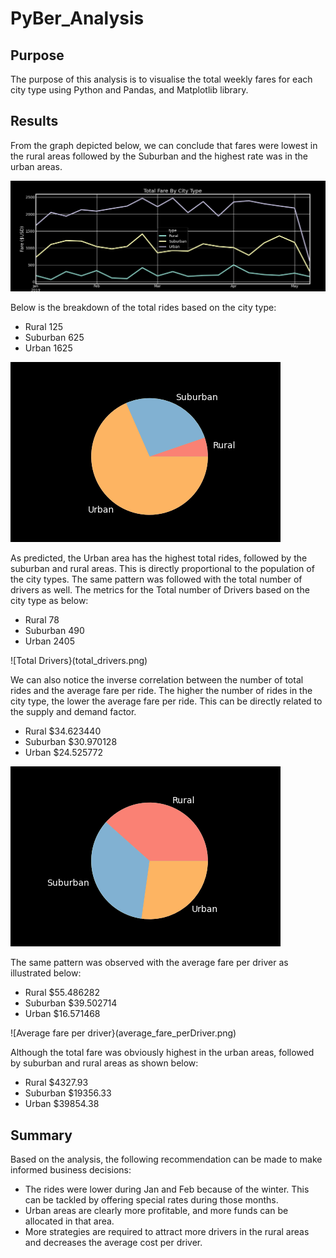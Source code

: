 # **PyBer_Analysis**

## **Purpose**
The purpose of this analysis is to visualise the total weekly fares for each city type using Python and Pandas, and Matplotlib library.

## **Results**

From the graph depicted below, we can conclude that fares were lowest in the rural areas followed by the Suburban and the highest rate was in the urban areas.


![Total Fare by City Type](PyBer_fare_summary.png)

Below is the breakdown of the total rides based on the city type:
- Rural        125
- Suburban     625
- Urban       1625

![Total Rides](total_rides.png)


As predicted, the Urban area has the highest total rides, followed by the suburban and rural areas. This is directly proportional to the population of the city types. The same pattern was followed with the total number of drivers as well. The metrics for the Total number of Drivers based on the city type as below:

- Rural         78
- Suburban     490
- Urban       2405

![Total Drivers}(total_drivers.png)


We can also notice the inverse correlation between the number of total rides and the average fare per ride. The higher the number of rides in the city type, the lower the average fare per ride. This can be directly related to the supply and demand factor.

- Rural       $34.623440
- Suburban    $30.970128
- Urban       $24.525772

![Average fare per ride](average_fare_perRide.png)

The same pattern was observed with the average fare per driver as illustrated below:
- Rural       $55.486282
- Suburban    $39.502714
- Urban       $16.571468

![Average fare per driver}(average_fare_perDriver.png)

Although the total fare was obviously highest in the urban areas, followed by suburban and rural areas as shown below:
- Rural        $4327.93
- Suburban    $19356.33
- Urban       $39854.38


## **Summary**

Based on the analysis, the following recommendation can be made to make informed business decisions:

- The rides were lower during Jan and Feb because of the winter. This can be tackled by offering special rates during those months.
- Urban areas are clearly more profitable, and more funds can be allocated in that area.
- More strategies are required to attract more drivers in the rural areas and decreases the average cost per driver.




